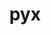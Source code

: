 ---
category: 3-letters
denotation: null
name: pyx
reference_link: https://www.etymonline.com/word/pyx
root_language: null
root_name: null
title: pyx
type: free
word_sums:
- respelling: pyx
  sum: 'Pyx + '
---